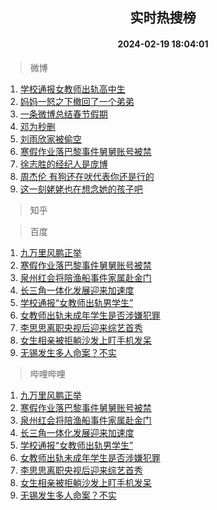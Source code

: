 <div align="center"><h2>实时热搜榜</h2><h4>2024-02-19 18:04:01</h4></div>

> 微博  

1. [学校通报女教师出轨高中生](https://s.weibo.com/weibo?q=%23%E5%AD%A6%E6%A0%A1%E9%80%9A%E6%8A%A5%E5%A5%B3%E6%95%99%E5%B8%88%E5%87%BA%E8%BD%A8%E9%AB%98%E4%B8%AD%E7%94%9F%23&t=31&band_rank=1&Refer=top)<br />
2. [妈妈一怒之下撤回了一个弟弟](https://s.weibo.com/weibo?q=%E5%A6%88%E5%A6%88%E4%B8%80%E6%80%92%E4%B9%8B%E4%B8%8B%E6%92%A4%E5%9B%9E%E4%BA%86%E4%B8%80%E4%B8%AA%E5%BC%9F%E5%BC%9F&t=31&band_rank=2&Refer=top)<br />
3. [一条微博总结春节假期](https://s.weibo.com/weibo?q=%23%E4%B8%80%E6%9D%A1%E5%BE%AE%E5%8D%9A%E6%80%BB%E7%BB%93%E6%98%A5%E8%8A%82%E5%81%87%E6%9C%9F%23&t=31&band_rank=3&Refer=top)<br />
4. [邓为秒删](https://s.weibo.com/weibo?q=%E9%82%93%E4%B8%BA%E7%A7%92%E5%88%A0&t=31&band_rank=4&Refer=top)<br />
5. [刘雨欣家被偷空](https://s.weibo.com/weibo?q=%23%E5%88%98%E9%9B%A8%E6%AC%A3%E5%AE%B6%E8%A2%AB%E5%81%B7%E7%A9%BA%23&t=31&band_rank=5&Refer=top)<br />
6. [寒假作业落巴黎事件舅舅账号被禁](https://s.weibo.com/weibo?q=%23%E5%AF%92%E5%81%87%E4%BD%9C%E4%B8%9A%E8%90%BD%E5%B7%B4%E9%BB%8E%E4%BA%8B%E4%BB%B6%E8%88%85%E8%88%85%E8%B4%A6%E5%8F%B7%E8%A2%AB%E7%A6%81%23&t=31&band_rank=6&Refer=top)<br />
7. [徐志胜的经纪人是庞博](https://s.weibo.com/weibo?q=%23%E5%BE%90%E5%BF%97%E8%83%9C%E7%9A%84%E7%BB%8F%E7%BA%AA%E4%BA%BA%E6%98%AF%E5%BA%9E%E5%8D%9A%23&t=31&band_rank=7&Refer=top)<br />
8. [周杰伦 有狗还在吠代表你还是行的](https://s.weibo.com/weibo?q=%E5%91%A8%E6%9D%B0%E4%BC%A6%20%E6%9C%89%E7%8B%97%E8%BF%98%E5%9C%A8%E5%90%A0%E4%BB%A3%E8%A1%A8%E4%BD%A0%E8%BF%98%E6%98%AF%E8%A1%8C%E7%9A%84&t=31&band_rank=8&Refer=top)<br />
9. [这一刻姥姥也在想念她的孩子吧](https://s.weibo.com/weibo?q=%23%E8%BF%99%E4%B8%80%E5%88%BB%E5%A7%A5%E5%A7%A5%E4%B9%9F%E5%9C%A8%E6%83%B3%E5%BF%B5%E5%A5%B9%E7%9A%84%E5%AD%A9%E5%AD%90%E5%90%A7%23&t=31&band_rank=9&Refer=top)<br />

> 知乎  


> 百度  

1. [九万里风鹏正举](https://www.baidu.com/s?wd=%E4%B9%9D%E4%B8%87%E9%87%8C%E9%A3%8E%E9%B9%8F%E6%AD%A3%E4%B8%BE&sa=fyb_news&rsv_dl=fyb_news)<br />
2. [寒假作业落巴黎事件舅舅账号被禁](https://www.baidu.com/s?wd=%E5%AF%92%E5%81%87%E4%BD%9C%E4%B8%9A%E8%90%BD%E5%B7%B4%E9%BB%8E%E4%BA%8B%E4%BB%B6%E8%88%85%E8%88%85%E8%B4%A6%E5%8F%B7%E8%A2%AB%E7%A6%81&sa=fyb_news&rsv_dl=fyb_news)<br />
3. [泉州红会将陪渔船事件家属赴金门](https://www.baidu.com/s?wd=%E6%B3%89%E5%B7%9E%E7%BA%A2%E4%BC%9A%E5%B0%86%E9%99%AA%E6%B8%94%E8%88%B9%E4%BA%8B%E4%BB%B6%E5%AE%B6%E5%B1%9E%E8%B5%B4%E9%87%91%E9%97%A8&sa=fyb_news&rsv_dl=fyb_news)<br />
4. [长三角一体化发展迎来加速度](https://www.baidu.com/s?wd=%E9%95%BF%E4%B8%89%E8%A7%92%E4%B8%80%E4%BD%93%E5%8C%96%E5%8F%91%E5%B1%95%E8%BF%8E%E6%9D%A5%E5%8A%A0%E9%80%9F%E5%BA%A6&sa=fyb_news&rsv_dl=fyb_news)<br />
5. [学校通报“女教师出轨男学生”](https://www.baidu.com/s?wd=%E5%AD%A6%E6%A0%A1%E9%80%9A%E6%8A%A5%E2%80%9C%E5%A5%B3%E6%95%99%E5%B8%88%E5%87%BA%E8%BD%A8%E7%94%B7%E5%AD%A6%E7%94%9F%E2%80%9D&sa=fyb_news&rsv_dl=fyb_news)<br />
6. [女教师出轨未成年学生是否涉嫌犯罪](https://www.baidu.com/s?wd=%E5%A5%B3%E6%95%99%E5%B8%88%E5%87%BA%E8%BD%A8%E6%9C%AA%E6%88%90%E5%B9%B4%E5%AD%A6%E7%94%9F%E6%98%AF%E5%90%A6%E6%B6%89%E5%AB%8C%E7%8A%AF%E7%BD%AA&sa=fyb_news&rsv_dl=fyb_news)<br />
7. [李思思离职央视后迎来综艺首秀](https://www.baidu.com/s?wd=%E6%9D%8E%E6%80%9D%E6%80%9D%E7%A6%BB%E8%81%8C%E5%A4%AE%E8%A7%86%E5%90%8E%E8%BF%8E%E6%9D%A5%E7%BB%BC%E8%89%BA%E9%A6%96%E7%A7%80&sa=fyb_news&rsv_dl=fyb_news)<br />
8. [女生相亲被拒躺沙发上盯手机发呆](https://www.baidu.com/s?wd=%E5%A5%B3%E7%94%9F%E7%9B%B8%E4%BA%B2%E8%A2%AB%E6%8B%92%E8%BA%BA%E6%B2%99%E5%8F%91%E4%B8%8A%E7%9B%AF%E6%89%8B%E6%9C%BA%E5%8F%91%E5%91%86&sa=fyb_news&rsv_dl=fyb_news)<br />
9. [无锡发生多人命案？不实](https://www.baidu.com/s?wd=%E6%97%A0%E9%94%A1%E5%8F%91%E7%94%9F%E5%A4%9A%E4%BA%BA%E5%91%BD%E6%A1%88%EF%BC%9F%E4%B8%8D%E5%AE%9E&sa=fyb_news&rsv_dl=fyb_news)<br />

> 哔哩哔哩  

1. [九万里风鹏正举](https://www.baidu.com/s?wd=%E4%B9%9D%E4%B8%87%E9%87%8C%E9%A3%8E%E9%B9%8F%E6%AD%A3%E4%B8%BE&sa=fyb_news&rsv_dl=fyb_news)<br />
2. [寒假作业落巴黎事件舅舅账号被禁](https://www.baidu.com/s?wd=%E5%AF%92%E5%81%87%E4%BD%9C%E4%B8%9A%E8%90%BD%E5%B7%B4%E9%BB%8E%E4%BA%8B%E4%BB%B6%E8%88%85%E8%88%85%E8%B4%A6%E5%8F%B7%E8%A2%AB%E7%A6%81&sa=fyb_news&rsv_dl=fyb_news)<br />
3. [泉州红会将陪渔船事件家属赴金门](https://www.baidu.com/s?wd=%E6%B3%89%E5%B7%9E%E7%BA%A2%E4%BC%9A%E5%B0%86%E9%99%AA%E6%B8%94%E8%88%B9%E4%BA%8B%E4%BB%B6%E5%AE%B6%E5%B1%9E%E8%B5%B4%E9%87%91%E9%97%A8&sa=fyb_news&rsv_dl=fyb_news)<br />
4. [长三角一体化发展迎来加速度](https://www.baidu.com/s?wd=%E9%95%BF%E4%B8%89%E8%A7%92%E4%B8%80%E4%BD%93%E5%8C%96%E5%8F%91%E5%B1%95%E8%BF%8E%E6%9D%A5%E5%8A%A0%E9%80%9F%E5%BA%A6&sa=fyb_news&rsv_dl=fyb_news)<br />
5. [学校通报“女教师出轨男学生”](https://www.baidu.com/s?wd=%E5%AD%A6%E6%A0%A1%E9%80%9A%E6%8A%A5%E2%80%9C%E5%A5%B3%E6%95%99%E5%B8%88%E5%87%BA%E8%BD%A8%E7%94%B7%E5%AD%A6%E7%94%9F%E2%80%9D&sa=fyb_news&rsv_dl=fyb_news)<br />
6. [女教师出轨未成年学生是否涉嫌犯罪](https://www.baidu.com/s?wd=%E5%A5%B3%E6%95%99%E5%B8%88%E5%87%BA%E8%BD%A8%E6%9C%AA%E6%88%90%E5%B9%B4%E5%AD%A6%E7%94%9F%E6%98%AF%E5%90%A6%E6%B6%89%E5%AB%8C%E7%8A%AF%E7%BD%AA&sa=fyb_news&rsv_dl=fyb_news)<br />
7. [李思思离职央视后迎来综艺首秀](https://www.baidu.com/s?wd=%E6%9D%8E%E6%80%9D%E6%80%9D%E7%A6%BB%E8%81%8C%E5%A4%AE%E8%A7%86%E5%90%8E%E8%BF%8E%E6%9D%A5%E7%BB%BC%E8%89%BA%E9%A6%96%E7%A7%80&sa=fyb_news&rsv_dl=fyb_news)<br />
8. [女生相亲被拒躺沙发上盯手机发呆](https://www.baidu.com/s?wd=%E5%A5%B3%E7%94%9F%E7%9B%B8%E4%BA%B2%E8%A2%AB%E6%8B%92%E8%BA%BA%E6%B2%99%E5%8F%91%E4%B8%8A%E7%9B%AF%E6%89%8B%E6%9C%BA%E5%8F%91%E5%91%86&sa=fyb_news&rsv_dl=fyb_news)<br />
9. [无锡发生多人命案？不实](https://www.baidu.com/s?wd=%E6%97%A0%E9%94%A1%E5%8F%91%E7%94%9F%E5%A4%9A%E4%BA%BA%E5%91%BD%E6%A1%88%EF%BC%9F%E4%B8%8D%E5%AE%9E&sa=fyb_news&rsv_dl=fyb_news)<br />
